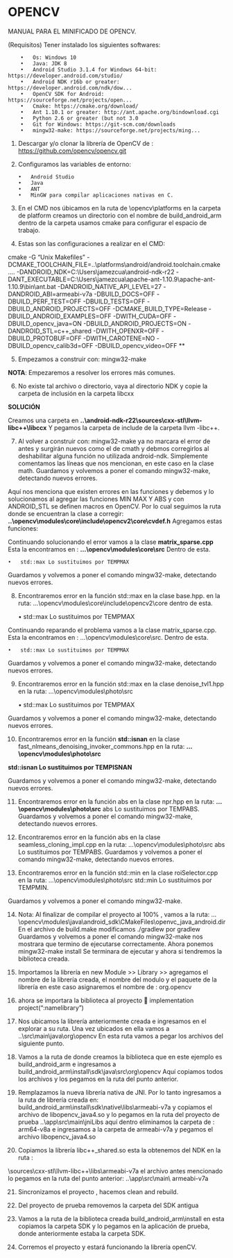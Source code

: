 # OPENCV
MANUAL PARA EL MINIFICADO DE OPENCV.


(Requisitos) Tener instalado los siguientes softwares:

        •	Os: Windows 10
        •	Java: JDK 8
        •	Android Studio 3.1.4 for Windows 64-bit: https://developer.android.com/studio/
        •	Android NDK r16b or greater: https://developer.android.com/ndk/dow...
        •	OpenCV SDK for Android: https://sourceforge.net/projects/open...
        •	Cmake: https://cmake.org/download/
        •	Ant 1.10.1 or greater: http://ant.apache.org/bindownload.cgi
        •	Python 2.6 or greater (but not 3.0
        •	Git for Windows: https://git-scm.com/downloads
        •	mingw32-make: https://sourceforge.net/projects/ming...


1.	Descargar y/o clonar la librería de OpenCV de : https://github.com/opencv/opencv.git
2.	Configuramos las variables de entorno:

        •	Android Studio
        •	Java
        •	ANT
        •	MinGW para compilar aplicaciones nativas en C.

3.	En el CMD  nos úbicamos en la ruta de  \opencv\platforms en la carpeta de platform creamos un directorio con el nombre de build_android_arm dentro de la carpeta usamos  cmake para configurar el espacio de trabajo.

4.	 Estas son las configuraciones a realizar en el CMD:


cmake -G “Unix Makefiles”
-DCMAKE_TOOLCHAIN_FILE=..\platforms\android/android.toolchain.cmake  ..\..
-DANDROID_NDK=C:\Users\jamezcua\android-ndk-r22
-DANT_EXECUTABLE=C:\Users\jamezcua\apache-ant-1.10.9\apache-ant-1.10.9\bin\ant.bat
-DANDROID_NATIVE_API_LEVEL=27
-DANDROID_ABI=armeabi-v7a
-DBUILD_DOCS=OFF
-DBUILD_PERF_TEST=OFF
-DBUILD_TESTS=OFF
-DBUILD_ANDROID_PROJECTS=OFF
-DCMAKE_BUILD_TYPE=Release
-DBUILD_ANDROID_EXAMPLES=OFF
-DWITH_CUDA=OFF
-DBUILD_opencv_java=ON
-DBUILD_ANDROID_PROJECTS=ON
-DANDROID_STL=c++_shared
-DWITH_OPENXR=OFF
-DBUILD_PROTOBUF=OFF
-DWITH_CAROTENE=NO
-DBUILD_opencv_calib3d=OFF
-DBUILD_opencv_video=OFF **

5.	Empezamos a construir con: mingw32-make

**NOTA**: Empezaremos a  resolver los errores más comunes.

6.	No existe tal archivo o directorio, vaya al directorio NDK y copie la carpeta de inclusión en la carpeta libcxx

**SOLUCIÓN**

Creamos una carpeta en  **..\android-ndk-r22\sources\cxx-stl\llvm-libc++\libccx**
Y pegamos la carpeta de include de la carpeta llvm -libc++.

7.	Al volver a construir con: mingw32-make ya no marcara el error de antes y surgirán nuevos como el de cmath  y debmos corregirlos al deshabilitar alguna función no utilizada android-ndk.
Simplemente comentamos las líneas que nos mencionan, en este caso en la clase math.
Guardamos y volvemos a poner el comando mingw32-make, detectando nuevos errores.


Aquí nos menciona que existen errores en las funciones y debemos y lo solucionamos al agregar las funciones MIN MAX Y ABS y con ANDROID_STL se definen macros en OpenCV.
Por lo cual seguimos la ruta donde se encuentran la clase a corregir:
**..\opencv\modules\core\include\opencv2\core\cvdef.h**
Agregamos estas funciones:

Continuando solucionando el error vamos a la clase **matrix_sparse.cpp** Esta la encontramos en : **...\opencv\modules\core\src** Dentro de esta.

    •	std::max Lo sustituimos por TEMPMAX

Guardamos y volvemos a poner el comando mingw32-make, detectando nuevos errores.

8.	Encontraremos error en la función std::max  en la clase base.hpp. en la ruta: …\opencv\modules\core\include\opencv2\core dentro de esta.

    •	std::max Lo sustituimos por TEMPMAX

Continuando reparando el problema vamos a la clase matrix_sparse.cpp. Esta la encontramos en : ...\opencv\modules\core\src. Dentro de esta.

    •	std::max Lo sustituimos por TEMPMAX

Guardamos y volvemos a poner el comando mingw32-make, detectando nuevos errores.

9.	Encontraremos error en la función std::max  en la clase denoise_tvl1.hpp en la ruta: …\opencv\modules\photo\src

    •	std::max Lo sustituimos por TEMPMAX

Guardamos y volvemos a poner el comando mingw32-make, detectando nuevos errores.

10.	Encontraremos error en la función **std::isnan** en la clase fast_nlmeans_denoising_invoker_commons.hpp  en la ruta: **…\opencv\modules\photo\src**

**std::isnan Lo sustituimos por TEMPISNAN**

Guardamos y volvemos a poner el comando mingw32-make, detectando nuevos errores.

11.	Encontraremos error en la función abs en la clase npr.hpp en la ruta: **…\opencv\modules\photo\src**
abs Lo sustituimos por TEMPABS.
Guardamos y volvemos a poner el comando mingw32-make, detectando nuevos errores.

12.	Encontraremos error en la función abs en la clase seamless_cloning_impl.cpp en la ruta: …\opencv\modules\photo\src
abs Lo sustituimos por TEMPABS.
Guardamos y volvemos a poner el comando mingw32-make, detectando nuevos errores.

13.	Encontraremos error en la función std::min en la clase roiSelector.cpp en la ruta: …\opencv\modules\photo\src
std::min Lo sustituimos por TEMPMIN.

Guardamos y volvemos a poner el comando mingw32-make.

14.	Nota: Al finalizar de compilar el proyecto al 100% , vamos a la ruta:
…\opencv\modules\java\android_sdk\CMakeFiles\openvc_java_android.dir\
En el archivo de build.make  modificamos  ./gradlew por gradlew
Guardamos y volvemos a poner el comando mingw32-make   nos mostrara que termino de ejecutarse correctamente. Ahora ponemos  mingw32-make install
Se terminara de ejecutar y ahora si tendremos la biblioteca creada.

15.	Importamos la librería   en new Module >> Library >> agregamos el nombre de la librería creada, el nombre del modulo y el paquete de la librería en este caso asignaremos el nombre de : org.opencv

16.	ahora se importara la biblioteca al proyecto  implementation project(“:namelibrary”)

17.	Nos ubicamos la librería anteriormente creada e ingresamos en el explorar a su ruta.
Una vez ubicados en ella vamos a  ..\src\main\java\org\opencv
En esta ruta vamos a pegar los archivos del siguiente punto.

18.	Vamos a la ruta de donde creamos la biblioteca que en este ejemplo es build_android_arm e ingresamos a build_android_arm\install\sdk\java\src\org\opencv
Aquí copiamos todos los archivos y los pegamos en la ruta del punto anterior.

19.	Remplazamos la nueva librería nativa de JNI. Por lo tanto ingresamos a la ruta de librería creada en: build_android_arm\install\sdk\native\libs\armeabi-v7a  y copiamos el archivo de libopencv_java4.so  y lo pegamos en  la ruta del proyecto de prueba  ..\app\src\main\jniLibs  aquí dentro eliminamos la carpeta de : arm64-v8a  e ingresamos a la carpeta de armeabi-v7a  y pegamos el archivo libopencv_java4.so

20.	Copiamos la librería  libc++_shared.so esta la obtenemos del NDK en la ruta :

\sources\cxx-stl\llvm-libc++\libs\armeabi-v7a  el archivo antes mencionado lo pegamos en la ruta del punto anterior: ..\app\src\main\ armeabi-v7a

21.	Sincronizamos el proyecto , hacemos clean and rebuild.

22.	Del proyecto de prueba removemos la carpeta del SDK antigua

23.	Vamos a la ruta de la biblioteca creada build_android_arm\install  en esta copiamos la carpeta SDK  y lo pegamos en la aplicación de prueba, donde anteriormente estaba la carpeta SDK.

24.	Corremos el proyecto y estará funcionando la librería openCV.

